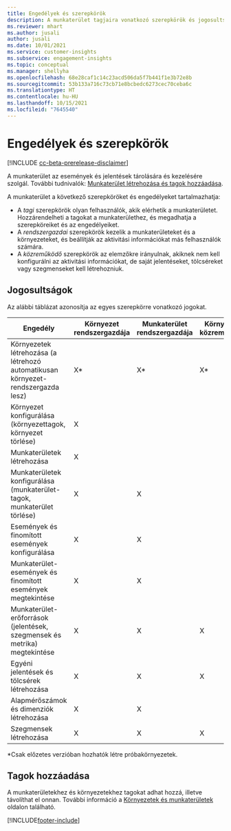 ```yaml
---
title: Engedélyek és szerepkörök
description: A munkaterület tagjaira vonatkozó szerepkörök és jogosultságok áttekintése.
ms.reviewer: mhart
ms.author: jusali
author: jusali
ms.date: 10/01/2021
ms.service: customer-insights
ms.subservice: engagement-insights
ms.topic: conceptual
ms.manager: shellyha
ms.openlocfilehash: 68e28caf1c14c23acd506da5f7b441f1e3b72e8b
ms.sourcegitcommit: 53b133a716c73cb71e8bcbedc6273cec70ceba6c
ms.translationtype: HT
ms.contentlocale: hu-HU
ms.lasthandoff: 10/15/2021
ms.locfileid: "7645540"
---
```

# <a name="roles-and-permissions"></a>Engedélyek és szerepkörök

[!INCLUDE [cc-beta-prerelease-disclaimer](includes/cc-beta-prerelease-disclaimer.md)]

A munkaterület az események és jelentések tárolására és kezelésére szolgál. További tudnivalók: [Munkaterület létrehozása és tagok hozzáadása](create-workspace.md). 

A munkaterület a következő szerepköröket és engedélyeket tartalmazhatja:

- A *tagi* szerepkörök olyan felhasználók, akik elérhetik a munkaterületet. Hozzárendelheti a tagokat a munkaterülethez, és megadhatja a szerepköreiket és az engedélyeiket. 
- A *rendszergazdai* szerepkörök kezelik a munkaterületeket és a környezeteket, és beállítják az aktivitási információkat más felhasználók számára. 
- A *közreműködő* szerepkörök az elemzőkre irányulnak, akiknek nem kell konfigurálni az aktivitási információkat, de saját jelentéseket, tölcséreket vagy szegmenseket kell létrehozniuk.

## <a name="permissions"></a>Jogosultságok
  
Az alábbi táblázat azonosítja az egyes szerepkörre vonatkozó jogokat. 

| Engedély | Környezet rendszergazdája | Munkaterület rendszergazdája | Környezeti közreműködő | Munkaterület-közreműködő | 
|--|--|--|--|--|
| Környezetek létrehozása (a létrehozó automatikusan környezet-rendszergazda lesz) | X* | X* | X* | X* |  
| Környezet konfigurálása (környezettagok, környezet törlése) | X |  |  |  |  
| Munkaterületek létrehozása | X |  |  |  |  
| Munkaterületek konfigurálása (munkaterület-tagok, munkaterület törlése) | X | X |  |  |  
| Események és finomított események konfigurálása | X | X | |  |  
| Munkaterület-események és finomított események megtekintése | X | X | |  |  
| Munkaterület-erőforrások (jelentések, szegmensek és metrika) megtekintése| X | X | X | X |  
| Egyéni jelentések és tölcsérek létrehozása | X | X | X | X |  
| Alapmérőszámok és dimenziók létrehozása| X | X |  |  |  
| Szegmensek létrehozása| X | X | X | X |  

*Csak előzetes verzióban hozhatók létre próbakörnyezetek. 

## <a name="add-members"></a>Tagok hozzáadása

A munkaterületekhez és környezetekhez tagokat adhat hozzá, illetve távolíthat el onnan. További információ a [Környezetek és munkaterületek](manage-environments-workspaces.md) oldalon található.


[!INCLUDE[footer-include](../includes/footer-banner.md)]
